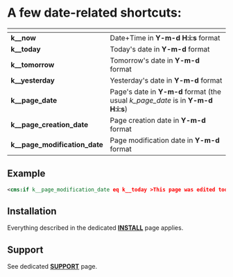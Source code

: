 # A few date-related shortcuts:

| <!----> | <!----> |
| --------| ------- |
| **k__now** | Date+Time in **Y-m-d H:i:s** format |
| **k__today** | Today's date in **Y-m-d** format |
| **k__tomorrow** | Tomorrow's date in **Y-m-d** format |
| **k__yesterday** | Yesterday's date in **Y-m-d** format |
| **k__page_date** | Page's date in **Y-m-d** format (the usual *k_page_date* is in **Y-m-d H:i:s**) |
| **k__page_creation_date** | Page creation date in **Y-m-d** format |
| **k__page_modification_date** | Page modification date in **Y-m-d** format |

## Example

```xml
<cms:if k__page_modification_date eq k__today >This page was edited today</cms:if>
```
## Installation

Everything described in the dedicated [**INSTALL**](/INSTALL.md) page applies.

## Support

See dedicated [**SUPPORT**](/SUPPORT.md) page.
